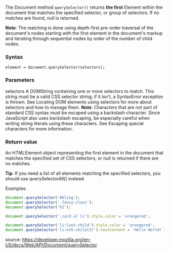 The Document method `querySelector()` returns **the first** Element within the document that matches the specified selector, or group of selectors. If no matches are found, null is returned.

**Note**: The matching is done using depth-first pre-order traversal of the document's nodes starting with the first element in the document's markup and iterating through sequential nodes by order of the number of child nodes.

### Syntax
`element = document.querySelector(selectors);`

### Parameters
selectors
A DOMString containing one or more selectors to match. This string must be a valid CSS selector string; if it isn't, a SyntaxError exception is thrown. See Locating DOM elements using selectors for more about selectors and how to manage them.
**Note**: Characters that are not part of standard CSS syntax must be escaped using a backslash character. Since JavaScript also uses backslash escaping, be especially careful when writing string literals using these characters. See Escaping special characters for more information.

### Return value
An HTMLElement object representing the first element in the document that matches the specified set of CSS selectors, or null is returned if there are no matches.

**Tip**: If you need a list of all elements matching the specified selectors, you should use querySelectorAll() instead.

Examples:

```js
document.querySelector('#bling');
document.querySelector('.fancy-class');
document.querySelector('h2');

document.querySelector('.card ul li').style.color = 'orangered';

document.querySelector('li:last-child').style.color = 'orangered';
document.querySelector('li:nth-child(3)').textContent = 'Hello World! I am #3';
```

source: https://developer.mozilla.org/en-US/docs/Web/API/Document/querySelector